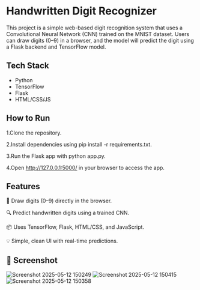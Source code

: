 # Handwritten Digit Recognizer

This project is a simple web-based digit recognition system that uses a Convolutional Neural Network (CNN) trained on the MNIST dataset. Users can draw digits (0–9) in a browser, and the model will predict the digit using a Flask backend and TensorFlow model.

## Tech Stack

* Python
* TensorFlow
* Flask
* HTML/CSS/JS

## How to Run

1.Clone the repository.

2.Install dependencies using pip install -r requirements.txt.

3.Run the Flask app with python app.py.

4.Open http://127.0.0.1:5000/ in your browser to access the app.

## Features

🎨 Draw digits (0–9) directly in the browser.

🔍 Predict handwritten digits using a trained CNN.

📦 Uses TensorFlow, Flask, HTML/CSS, and JavaScript.

💡 Simple, clean UI with real-time predictions.

## 📸 Screenshot

![Screenshot 2025-05-12 150249](https://github.com/user-attachments/assets/8247fa0c-8e7f-453c-b044-83dccbf22d44)
![Screenshot 2025-05-12 150415](https://github.com/user-attachments/assets/b938b096-aed0-4fc1-9708-d29536e619a7)
![Screenshot 2025-05-12 150358](https://github.com/user-attachments/assets/3a4405ae-f1a8-49dc-9262-45c1575a1eac)
